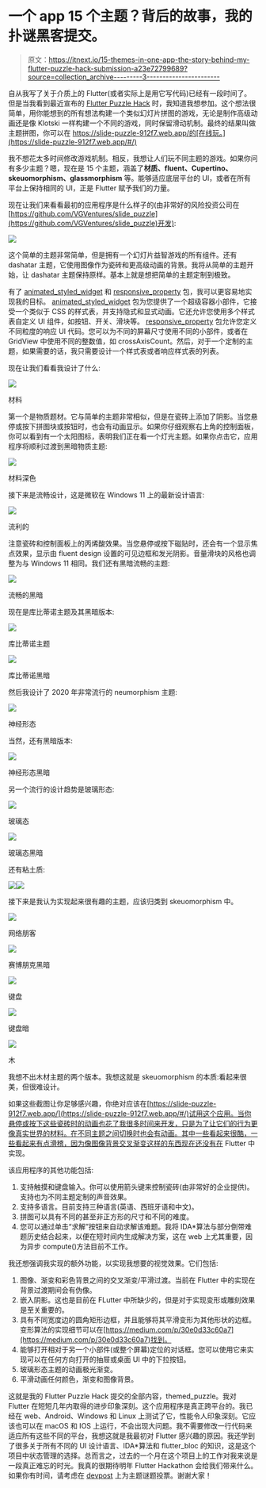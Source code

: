 # 一个 app 15 个主题？背后的故事，我的扑谜黑客提交。

> 原文：<https://itnext.io/15-themes-in-one-app-the-story-behind-my-flutter-puzzle-hack-submission-a23e72799689?source=collection_archive---------3----------------------->

自从我写了关于介质上的 Flutter(或者实际上是用它写代码)已经有一段时间了。但是当我看到最近宣布的 [Flutter Puzzle Hack](https://flutterhack.devpost.com/) 时，我知道我想参加。这个想法很简单，用你能想到的所有想法构建一个类似幻灯片拼图的游戏，无论是制作高级动画还是像 Klotski 一样构建一个不同的游戏，同时保留滑动机制。最终的结果叫做主题拼图，你可以在 https://slide-puzzle-912f7.web.app/的[在线玩。](https://slide-puzzle-912f7.web.app/#/)

我不想花太多时间修改游戏机制。相反，我想让人们玩不同主题的游戏。如果你问有多少主题？嗯，现在是 15 个主题，涵盖了**材质、fluent、Cupertino、skeuomorphism、glassmorphism** 等。能够适应底层平台的 UI，或者在所有平台上保持相同的 UI，正是 Flutter 赋予我们的力量。

现在让我们来看看最初的应用程序是什么样子的(由非常好的风险投资公司在[https://github.com/VGVentures/slide_puzzle](https://github.com/VGVentures/slide_puzzle)开发):

![](img/95f28711296e1cf8370debc6bc74e0c2.png)

这个简单的主题非常简单，但是拥有一个幻灯片益智游戏的所有组件。还有 dashatar 主题，它使用图像作为瓷砖和更高级动画的背景。我将从简单的主题开始，让 dashatar 主题保持原样。基本上就是想把简单的主题定制到极致。

有了 [animated_styled_widget](https://pub.dev/packages/animated_styled_widget) 和 [responsive_property](http://responsive_property) 包，我可以更容易地实现我的目标。 [animated_styled_widget](https://pub.dev/packages/animated_styled_widget) 包为您提供了一个超级容器小部件，它接受一个类似于 CSS 的样式表，并支持隐式和显式动画。它还允许您使用多个样式表自定义 UI 组件，如按钮、开关、滑块等。 [responsive_property](http://responsive_property) 包允许您定义不同粒度的响应 UI 代码。您可以为不同的屏幕尺寸使用不同的小部件，或者在 GridView 中使用不同的整数值，如 crossAxisCount。然后，对于一个定制的主题，如果需要的话，我只需要设计一个样式表或者响应样式表的列表。

现在让我们看看我设计了什么:

![](img/5910e30f6096b3c43ab5ec355be6808b.png)

材料

第一个是物质题材。它与简单的主题非常相似，但是在瓷砖上添加了阴影。当您悬停或按下拼图块或按钮时，也会有动画显示。如果你仔细观察右上角的控制面板，你可以看到有一个太阳图标，表明我们正在看一个灯光主题。如果你点击它，应用程序将顺利过渡到黑暗物质主题:

![](img/c9830f5eed154337f2c9a6e0b0893a07.png)

材料深色

接下来是流畅设计，这是微软在 Windows 11 上的最新设计语言:

![](img/be4a19e6ee650be035c17247fd0c032a.png)

流利的

注意瓷砖和控制面板上的丙烯酸效果。当您悬停或按下磁贴时，还会有一个显示焦点效果，显示由 fluent design 设置的可见边框和发光阴影。音量滑块的风格也调整为与 Windows 11 相同。我们还有黑暗流畅的主题:

![](img/f4d667053e804986f6ecacfdfa39e20a.png)

流畅的黑暗

现在是库比蒂诺主题及其黑暗版本:

![](img/4b2dc2f2673cca973c126c2d239d70ff.png)

库比蒂诺主题

![](img/f9b0a4db0c07bae691bba87c6ef2b79a.png)

库比蒂诺黑暗

然后我设计了 2020 年非常流行的 neumorphism 主题:

![](img/fd6de2b95847b2a63dacdfd3e8b9bfe3.png)

神经形态

当然，还有黑暗版本:

![](img/5f247b8680fb34ebd7e86e0d48aaacbe.png)

神经形态黑暗

另一个流行的设计趋势是玻璃形态:

![](img/7eb44a6b89f79422fba68cb32a6685ed.png)

玻璃态

![](img/74287bd311782be78c484f53461560bf.png)

玻璃态黑暗

还有粘土质:

![](img/3e0cf40b599fdc0c67191ee6db3fe8af.png)![](img/b369b5e22c46082118f168be63b554ce.png)

接下来是我认为实现起来很有趣的主题，应该归类到 skeuomorphism 中。

![](img/2f709345e0b15f4854fa35250d5c6170.png)

网络朋客

![](img/8cce228e4e884b2d349723d3cb09ed8a.png)

赛博朋克黑暗

![](img/d4773e86a798c3d7a489ae30f456c2e3.png)

键盘

![](img/2426a6048aa9b27d45e3b44500b95fb3.png)

键盘暗

![](img/db70cceada4dbd7a2e62879f2ed64056.png)

木

我想不出木材主题的两个版本。我想这就是 skeuomorphism 的本质:看起来很美，但很难设计。

如果这些截图让你足够感兴趣，你绝对应该在[https://slide-puzzle-912f7.web.app/](https://slide-puzzle-912f7.web.app/#/)试用这个应用。当你悬停或按下这些瓷砖时的动画也花了我很多时间来开发，只是为了让它们的行为更像真实世界的材料。在不同主题之间切换时也会有动画。其中一些看起来很酷，一些看起来有点滑稽，因为像图像背景交叉渐变这样的东西现在还没有在 Flutter 中实现。

该应用程序的其他功能包括:

1.  支持触摸和键盘输入。你可以使用箭头键来控制瓷砖(由非常好的企业提供)。支持也为不同主题定制的声音效果。
2.  支持多语言。目前支持三种语言(英语、西班牙语和中文)。
3.  拼图可以具有不同的甚至非正方形的尺寸和不同的难度。
4.  您可以通过单击“求解”按钮来自动求解该难题。我将 IDA*算法与部分倒带难题历史结合起来，以便在短时间内生成解决方案，这在 web 上尤其重要，因为异步 compute()方法目前不工作。

我还想强调我实现的额外功能，以实现我想要的视觉效果。它们包括:

1.  图像、渐变和彩色背景之间的交叉渐变/平滑过渡。当前在 Flutter 中的实现在背景过渡期间会有伪像。
2.  嵌入阴影。这也是目前在 FLutter 中所缺少的，但是对于实现变形或雕刻效果是至关重要的。
3.  具有不同宽度边的圆角矩形边框，并且能够将其平滑变形为其他形状的边框。变形算法的实现细节可以在[https://medium.com/p/30e0d33c60a7](https://medium.com/p/30e0d33c60a7)找到。
4.  能够打开相对于另一个小部件(或整个屏幕)定位的对话框。您可以使用它来实现可以在任何方向打开的抽屉或桌面 UI 中的下拉按钮。
5.  玻璃形态主题的动画极光渐变。
6.  平滑动画任何颜色，渐变和图像背景。

这就是我的 Flutter Puzzle Hack 提交的全部内容，themed_puzzle。我对 Flutter 在短短几年内取得的进步印象深刻。这个应用程序是真正跨平台的。我已经在 web、Android、Windows 和 Linux 上测试了它，性能令人印象深刻。它应该也可以在 macOS 和 IOS 上运行，不会出现大问题。我不需要修改一行代码来适应所有这些不同的平台，我想这就是我最初对 Flutter 感兴趣的原因。我还学到了很多关于所有不同的 UI 设计语言、IDA*算法和 flutter_bloc 的知识，这是这个项目中状态管理的选择。总而言之，过去的一个月在这个项目上的工作对我来说是一段真正难忘的时光。我真的很期待明年 Flutter Hackathon 会给我们带来什么。如果你有时间，请考虑在 [devpost](https://devpost.com/software/themed_puzzle) 上为主题谜题投票。谢谢大家！
